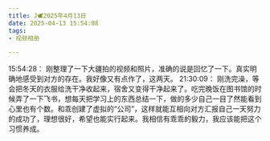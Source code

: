 ```yaml
---
title: J🕊️2025年4月13日
date: 2025-04-13 15:54:08
tags:
- 视频相册

---
```

15:54:28：
刚整理了一下大疆拍的视频和照片，准确的说是回忆了一下。真实明确地感受到对方的存在。我好像又有点作了，这两天。
21:30:09：
刚洗完澡，等会把冬天的衣服给洗干净收起来，宿舍又变得干净起来了。吃完晚饭在图书馆的时候弄了一下飞书，想每天把学习上的东西总结一下，做的多少自己一目了然能看到心里也有个数。和乖创建了虚拟的“公司”，这样就能互相向对方汇报自己一天努力的成功了，理想很好，希望也能实行起来。我相信有乖乖的毅力，我应该能把这个习惯养成。

